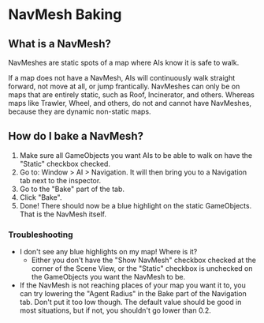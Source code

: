 # NavMesh Baking

## What is a NavMesh?

NavMeshes are static spots of a map where AIs know it is safe to walk.

If a map does not have a NavMesh, AIs will continuously walk straight forward, not move at all, or jump frantically. NavMeshes can only be on maps that are entirely static, such as Roof, Incinerator, and others. Whereas maps like Trawler, Wheel, and others, do not and cannot have NavMeshes, because they are dynamic non-static maps.

## How do I bake a NavMesh?

1. Make sure all GameObjects you want AIs to be able to walk on have the "Static" checkbox checked.
2. Go to: Window > AI > Navigation. It will then bring you to a Navigation tab next to the inspector.
3. Go to the "Bake" part of the tab.
4. Click "Bake".
5. Done! There should now be a blue highlight on the static GameObjects. That is the NavMesh itself.

### Troubleshooting

- I don't see any blue highlights on my map! Where is it?
  - Either you don't have the "Show NavMesh" checkbox checked at the corner of the Scene View, or the "Static" checkbox is unchecked on the GameObjects you want the NavMesh to be.
- If the NavMesh is not reaching places of your map you want it to, you can try lowering the "Agent Radius" in the Bake part of the Navigation tab. Don't put it too low though. The default value should be good in most situations, but if not, you shouldn't go lower than 0.2.